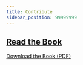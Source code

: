 ```yaml
---
title: Contribute
sidebar_position: 99999999
---
```


## [Read the Book](https://phyrone.github.io/project-rect-x/book/book.html)

[Download the Book (PDF)](https://phyrone.github.io/project-rect-x/book/book.pdf)